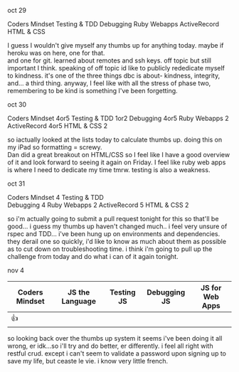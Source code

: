 oct 29

Coders Mindset	Testing & TDD	Debugging	Ruby Webapps	ActiveRecord	HTML & CSS
                
I guess I wouldn't give myself any thumbs up for anything today.  maybe if heroku was on here, one for that.  
and one for git.  learned about remotes and ssh keys.  off topic but still important I think.  speaking of off topic 
id like to publicly rededicate myself to kindness.  it's one of the three things dbc is about- kindness, integrity, 
and... a third thing.  anyway, I feel like with all the stress of phase two, remembering to be kind is something I've 
been forgetting.

oct 30

Coders Mindset	4or5
Testing & TDD	1or2
Debugging	4or5
Ruby Webapps	2
ActiveRecord	4or5
HTML & CSS      2

so iactually looked at the lists today to calculate thumbs up.  doing this on my iPad so formatting = screwy.  
Dan did a great breakout on HTML/CSS so I feel like I have a good overview of it and look forward to seeing it again 
on Friday.  I feel like ruby web apps is where I need to dedicate my time tmrw.  testing is also a weakness.  

oct 31

Coders Mindset	4
Testing & TDD	
Debugging	4
Ruby Webapps	2
ActiveRecord	5
HTML & CSS      2

so i'm actually going to submit a pull request tonight for this so that'll be good... i guess my thumbs up haven't changed
much..  i feel very unsure of rspec and TDD... i've been hung up on environments and dependencies.  they derail one so
quickly, i'd like to know as much about them as possible as to cut down on troubleshooting time.  i think i'm going to pull
up the challenge from today and do what i can of it again tonight.  


nov 4

| Coders Mindset | JS the Language | Testing JS | Debugging JS | JS for Web Apps |
| -------------- | --------------- | ---------- | ------------ | --------------- |
|      :+1:      |                 |            |              |                 |

so looking back over the thumbs up system it seems i've been doing it all wrong, er idk...so i'll try and do better, er 
differently.  i feel all right with restful crud.  except i can't seem to validate a password upon signing up to
save my life, but ceaste le vie.  i know very little french.   

